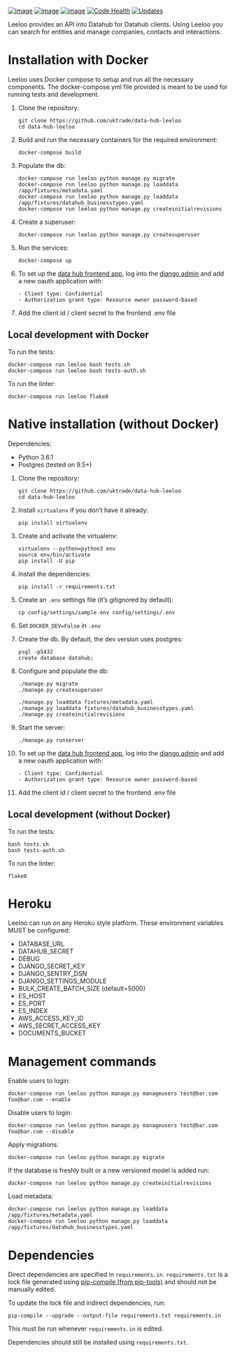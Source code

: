[![image](https://circleci.com/gh/uktrade/data-hub-leeloo/tree/master.svg?style=svg)](https://circleci.com/gh/uktrade/data-hub-leeloo/tree/master)
[![image](https://codecov.io/gh/uktrade/data-hub-leeloo/branch/master/graph/badge.svg)](https://codecov.io/gh/uktrade/data-hub-leeloo)
[![image](https://codeclimate.com/github/uktrade/data-hub-leeloo/badges/gpa.svg)](https://codeclimate.com/github/uktrade/data-hub-leeloo)
[![Code Health](https://landscape.io/github/uktrade/data-hub-leeloo/master/landscape.svg?style=flat)](https://landscape.io/github/uktrade/data-hub-leeloo/master)
[![Updates](https://pyup.io/repos/github/uktrade/data-hub-leeloo/shield.svg)](https://pyup.io/repos/github/uktrade/data-hub-leeloo/)

Leeloo provides an API into Datahub for Datahub clients. Using Leeloo you can search for entities and manage companies, contacts and interactions.

Installation with Docker
========================

Leeloo uses Docker compose to setup and run all the necessary components. The docker-compose.yml file provided is meant to be used for running tests and development.

1.  Clone the repository:

        git clone https://github.com/uktrade/data-hub-leeloo
        cd data-hub-leeloo

2.  Build and run the necessary containers for the required environment:

        docker-compose build

3.  Populate the db:

        docker-compose run leeloo python manage.py migrate
        docker-compose run leeloo python manage.py loaddata /app/fixtures/metadata.yaml
        docker-compose run leeloo python manage.py loaddata /app/fixtures/datahub_businesstypes.yaml
        docker-compose run leeloo python manage.py createinitialrevisions

4.  Create a superuser:

        docker-compose run leeloo python manage.py createsuperuser

5.  Run the services:

        docker-compose up

6.  To set up the [data hub frontend app](https://github.com/uktrade/data-hub-fe-beta2), log into the [django admin](http://localhost:8000/admin/oauth2_provider/application/) and add a new oauth application with:

        - Client type: Confidential
        - Authorization grant type: Resource owner password-based

7.  Add the client id / client secret to the frontend .env file

Local development with Docker
-----------------------------

To run the tests:

    docker-compose run leeloo bash tests.sh
    docker-compose run leeloo bash tests-auth.sh

To run the linter:

    docker-compose run leeloo flake8

Native installation (without Docker)
====================================

Dependencies:

-   Python 3.6.1
-   Postgres (tested on 9.5+)

1.  Clone the repository:

        git clone https://github.com/uktrade/data-hub-leeloo
        cd data-hub-leeloo

2.  Install `virtualenv` if you don’t have it already:

        pip install virtualenv

3.  Create and activate the virtualenv:

        virtualenv --python=python3 env
        source env/bin/activate
        pip install -U pip

4.  Install the dependencies:

        pip install -r requirements.txt

5.  Create an `.env` settings file (it’s gitignored by default):

        cp config/settings/sample.env config/settings/.env

6.  Set `DOCKER_DEV=False` in `.env`
7.  Create the db. By default, the dev version uses postgres:

        psql -p5432
        create database datahub;

8.  Configure and populate the db:

        ./manage.py migrate
        ./manage.py createsuperuser

        ./manage.py loaddata fixtures/metadata.yaml
        ./manage.py loaddata fixtures/datahub_businesstypes.yaml
        ./manage.py createinitialrevisions

9.  Start the server:

        ./manage.py runserver

10. To set up the [data hub frontend app](https://github.com/uktrade/data-hub-fe-beta2), log into the [django admin](http://localhost:8000/admin/oauth2_provider/application/) and add a new oauth application with:

        - Client type: Confidential
        - Authorization grant type: Resource owner password-based

11. Add the client id / client secret to the frontend .env file

Local development (without Docker)
----------------------------------

To run the tests:

    bash tests.sh
    bash tests-auth.sh

To run the linter:

    flake8

Heroku
======

Leeloo can run on any Heroku style platform. These environment variables MUST be configured:

-   DATABASE\_URL
-   DATAHUB\_SECRET
-   DEBUG
-   DJANGO\_SECRET\_KEY
-   DJANGO\_SENTRY\_DSN
-   DJANGO\_SETTINGS\_MODULE
-   BULK\_CREATE\_BATCH\_SIZE (default=5000)
-   ES\_HOST
-   ES\_PORT
-   ES\_INDEX
-   AWS\_ACCESS\_KEY\_ID
-   AWS\_SECRET\_ACCESS\_KEY
-   DOCUMENTS\_BUCKET

Management commands
===================

Enable users to login:

    docker-compose run leeloo python manage.py manageusers test@bar.com foo@bar.com --enable

Disable users to login:

    docker-compose run leeloo python manage.py manageusers test@bar.com foo@bar.com --disable

Apply migrations:

    docker-compose run leeloo python manage.py migrate

If the database is freshly built or a new versioned model is added run:

    docker-compose run leeloo python manage.py createinitialrevisions

Load metadata:

    docker-compose run leeloo python manage.py loaddata /app/fixtures/metadata.yaml
    docker-compose run leeloo python manage.py loaddata /app/fixtures/datahub_businesstypes.yaml

Dependencies
============

Direct dependencies are specified in `requirements.in`. `requirements.txt` is a lock file generated using [pip-compile (from pip-tools)](https://github.com/jazzband/pip-tools) and should not be manually edited.

To update the lock file and indirect dependencies, run:

    pip-compile --upgrade --output-file requirements.txt requirements.in

This must be run whenever `requirements.in` is edited.

Dependencies should still be installed using `requirements.txt`.

